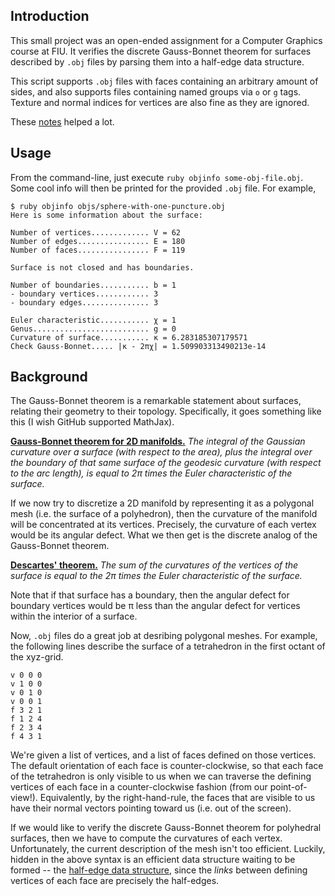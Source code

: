 Introduction
------------
This small project was an open-ended assignment for a Computer Graphics course at FIU. It verifies the discrete Gauss-Bonnet theorem for surfaces described by `.obj` files by parsing them into a half-edge data structure.

This script supports `.obj` files with faces containing an arbitrary amount of sides, and also supports files containing named groups via `o` or `g` tags. Texture and normal indices for vertices are also fine as they are ignored.

These [notes](http://courses.cms.caltech.edu/cs171/assignments-2014/hw5/hw5-html/cs171hw5.html#x1-80006) helped a lot.


Usage
-----
From the command-line, just execute `ruby objinfo some-obj-file.obj`. Some cool info will then be printed for the provided `.obj` file. For example,

    $ ruby objinfo objs/sphere-with-one-puncture.obj
    Here is some information about the surface:
    
    Number of vertices............. V = 62
    Number of edges................ E = 180
    Number of faces................ F = 119
    
    Surface is not closed and has boundaries.
    
    Number of boundaries........... b = 1
    - boundary vertices............ 3
    - boundary edges............... 3
    
    Euler characteristic........... χ = 1
    Genus.......................... g = 0
    Curvature of surface........... κ = 6.283185307179571
    Check Gauss-Bonnet..... |κ - 2πχ| = 1.509903313490213e-14

Background
----------
The Gauss-Bonnet theorem is a remarkable statement about surfaces, relating their geometry to their topology. Specifically, it goes something like this (I wish GitHub supported MathJax).

[**Gauss-Bonnet theorem for 2D manifolds.**](https://en.wikipedia.org/wiki/Gauss%E2%80%93Bonnet_theorem#Statement_of_the_theorem)
*The integral of the Gaussian curvature over a surface (with respect to the area), plus the integral over the boundary of that same surface of the geodesic curvature (with respect to the arc length), is equal to 2π times the Euler characteristic of the surface.*

If we now try to discretize a 2D manifold by representing it as a polygonal mesh (i.e. the surface of a polyhedron), then the curvature of the manifold will be concentrated at its vertices. Precisely, the curvature of each vertex would be its angular defect. What we then get is the discrete analog of the Gauss-Bonnet theorem.

[**Descartes' theorem.**](https://en.wikipedia.org/wiki/Angular_defect#Descartes.27_theorem)
*The sum of the curvatures of the vertices of the surface is equal to the 2π times the Euler characteristic of the surface.*

Note that if that surface has a boundary, then the angular defect for boundary vertices would be π less than the angular defect for vertices within the interior of a surface.

Now, `.obj` files do a great job at desribing polygonal meshes. For example, the following lines describe the surface of a tetrahedron in the first octant of the xyz-grid.

    v 0 0 0
    v 1 0 0
    v 0 1 0
    v 0 0 1
    f 3 2 1
    f 1 2 4
    f 2 3 4
    f 4 3 1

We're given a list of vertices, and a list of faces defined on those vertices. The default orientation of each face is counter-clockwise, so that each face of the tetrahedron is only visible to us when we can traverse the defining vertices of each face in a counter-clockwise fashion (from our point-of-view!). Equivalently, by the right-hand-rule, the faces that are visible to us have their normal vectors pointing toward us (i.e. out of the screen).

If we would like to verify the discrete Gauss-Bonnet theorem for polyhedral surfaces, then we have to compute the curvatures of each vertex. Unfortunately, the current description of the mesh isn't too efficient. Luckily, hidden in the above syntax is an efficient data structure waiting to be formed -- the [half-edge data structure](http://www.flipcode.com/archives/The_Half-Edge_Data_Structure.shtml), since the *links* between defining vertices of each face are precisely the half-edges.
